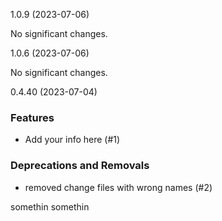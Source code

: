 1.0.9 (2023-07-06)

No significant changes.


1.0.6 (2023-07-06)

No significant changes.


0.4.40 (2023-07-04)

### Features

- Add your info here (#1)

### Deprecations and Removals

- removed change files with wrong names (#2)


somethin somethin
